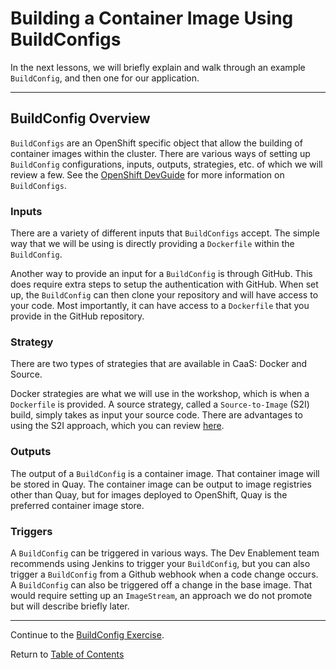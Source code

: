# Building a Container Image Using BuildConfigs

In the next lessons, we will briefly explain and walk through an example `BuildConfig`, and then one for our application.

---

## BuildConfig Overview

`BuildConfigs` are an OpenShift specific object that allow the building of container images within the cluster. There are various ways of setting up `BuildConfig` configurations, inputs, outputs, strategies, etc. of which we will review a few. See the [OpenShift DevGuide](https://docs.openshift.com/container-platform/4.3/builds/understanding-buildconfigs.html) for more information on `BuildConfigs`. 

### Inputs

There are a variety of different inputs that `BuildConfigs` accept. The simple way that we will be using is directly providing a `Dockerfile` within the `BuildConfig`.

Another way to provide an input for a `BuildConfig` is through GitHub. This does require extra steps to setup the authentication with GitHub. When set up, the `BuildConfig` can then clone your repository and will have access to your code. Most importantly, it can have access to a `Dockerfile` that you provide in the GitHub repository.

### Strategy

There are two types of strategies that are available in CaaS: Docker and Source.

Docker strategies are what we will use in the workshop, which is when a `Dockerfile` is provided. A source strategy, called a `Source-to-Image` (S2I) build, simply takes as input your source code. There are advantages to using the S2I approach, which you can review [here](https://docs.openshift.com/container-platform/4.2/builds/build-strategies.html#build-strategy-s2i_build-strategies).

### Outputs

The output of a `BuildConfig` is a container image. That container image will be stored in Quay. The container image can be output to image registries other than Quay, but for images deployed to OpenShift, Quay is the preferred container image store. 

### Triggers

A `BuildConfig` can be triggered in various ways. The Dev Enablement team recommends using Jenkins to trigger your `BuildConfig`, but you can also trigger a `BuildConfig` from a Github webhook when a code change occurs. A `BuildConfig` can also be triggered off a change in the base image.
That would require setting up an `ImageStream`, an approach we do not promote but will describe briefly later.

---

Continue to the [BuildConfig Exercise](./08-buildconfig-exercise.md).

Return to [Table of Contents](../README.md#agenda)
